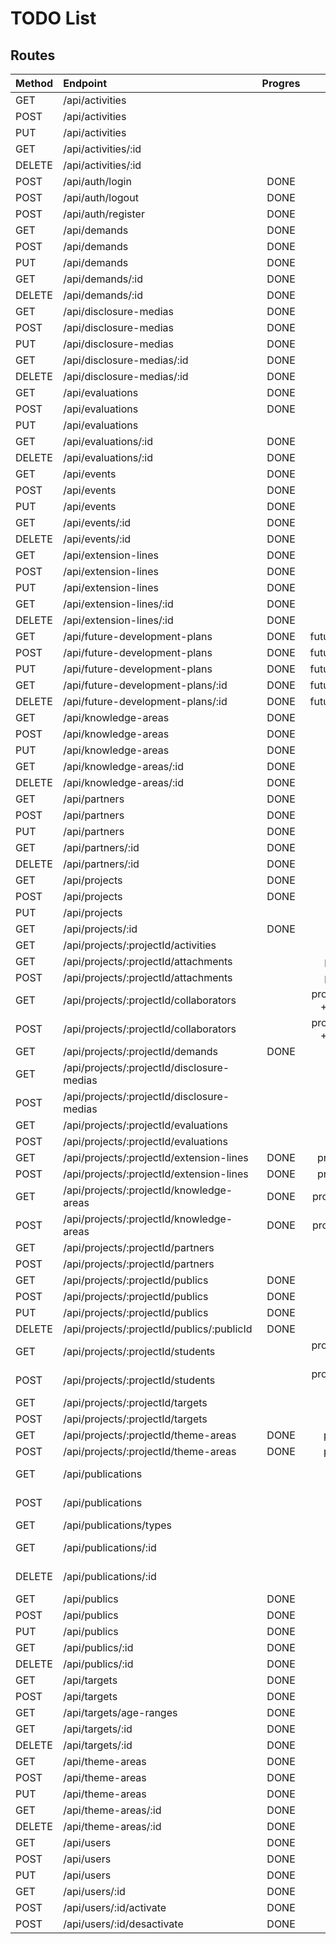 # TODO List

## Routes

| Method           | Endpoint                                   | Progres     | Table                                           |
|:-----------------|:-------------------------------------------|:-----------:|:-----------------------------------------------:|
| GET              | /api/activities                            |             | ativities                                       |
| POST             | /api/activities                            |             | ativities                                       |
| PUT              | /api/activities                            |             | ativities                                       |
| GET              | /api/activities/:id                        |             | ativities                                       |
| DELETE           | /api/activities/:id                        |             | ativities                                       |
| POST             | /api/auth/login                            | DONE        |                                                 |
| POST             | /api/auth/logout                           | DONE        |                                                 |
| POST             | /api/auth/register                         | DONE        |                                                 |
| GET              | /api/demands                               | DONE        | demands                                         |
| POST             | /api/demands                               | DONE        | demands                                         |
| PUT              | /api/demands                               | DONE        | demands                                         |
| GET              | /api/demands/:id                           | DONE        | demands                                         |
| DELETE           | /api/demands/:id                           | DONE        | demands                                         |
| GET              | /api/disclosure-medias                     | DONE        | disclosure-medias                               |
| POST             | /api/disclosure-medias                     | DONE        | disclosure-medias                               |
| PUT              | /api/disclosure-medias                     | DONE        | disclosure-medias                               |
| GET              | /api/disclosure-medias/:id                 | DONE        | disclosure-medias                               |
| DELETE           | /api/disclosure-medias/:id                 | DONE        | disclosure-medias                               |
| GET              | /api/evaluations                           | DONE        | evaluations                                     |
| POST             | /api/evaluations                           | DONE        | evaluations                                     |
| PUT              | /api/evaluations                           |             | evaluations                                     |
| GET              | /api/evaluations/:id                       | DONE        | evaluations                                     |
| DELETE           | /api/evaluations/:id                       | DONE        | evaluations                                     |
| GET              | /api/events                                | DONE        | events                                          |
| POST             | /api/events                                | DONE        | events                                          |
| PUT              | /api/events                                | DONE        | events                                          |
| GET              | /api/events/:id                            | DONE        | events                                          |
| DELETE           | /api/events/:id                            | DONE        | events                                          |
| GET              | /api/extension-lines                       | DONE        | extension_lines                                 |
| POST             | /api/extension-lines                       | DONE        | extension_lines                                 |
| PUT              | /api/extension-lines                       | DONE        | extension_lines                                 |
| GET              | /api/extension-lines/:id                   | DONE        | extension_lines                                 |
| DELETE           | /api/extension-lines/:id                   | DONE        | extension_lines                                 |
| GET              | /api/future-development-plans              | DONE        | future_development_plans                        |
| POST             | /api/future-development-plans              | DONE        | future_development_plans                        |
| PUT              | /api/future-development-plans              | DONE        | future_development_plans                        |
| GET              | /api/future-development-plans/:id          | DONE        | future_development_plans                        |
| DELETE           | /api/future-development-plans/:id          | DONE        | future_development_plans                        |
| GET              | /api/knowledge-areas                       | DONE        | knowledge_areas                                 |
| POST             | /api/knowledge-areas                       | DONE        | knowledge_areas                                 |
| PUT              | /api/knowledge-areas                       | DONE        | knowledge_areas                                 |
| GET              | /api/knowledge-areas/:id                   | DONE        | knowledge_areas                                 |
| DELETE           | /api/knowledge-areas/:id                   | DONE        | knowledge_areas                                 |
| GET              | /api/partners                              | DONE        | partners                                        |
| POST             | /api/partners                              | DONE        | partners                                        |
| PUT              | /api/partners                              | DONE        | partners                                        |
| GET              | /api/partners/:id                          | DONE        | partners                                        |
| DELETE           | /api/partners/:id                          | DONE        | partners                                        |
| GET              | /api/projects                              | DONE        | projects                                        |
| POST             | /api/projects                              | DONE        | projects                                        |
| PUT              | /api/projects                              |             | projects                                        |
| GET              | /api/projects/:id                          | DONE        | projects                                        |
| GET              | /api/projects/:projectId/activities        |             | project_activities                              |
| GET              | /api/projects/:projectId/attachments       |             | project_attachments                             |
| POST             | /api/projects/:projectId/attachments       |             | project_attachments                             |
| GET              | /api/projects/:projectId/collaborators     |             | project_human_resources + user + collaborators  |
| POST             | /api/projects/:projectId/collaborators     |             | project_human_resources + user + collaborators  |
| GET              | /api/projects/:projectId/demands           | DONE        | demands                                         |
| GET              | /api/projects/:projectId/disclosure-medias |             | disclosure_medias                               |
| POST             | /api/projects/:projectId/disclosure-medias |             | disclosure_medias                               |
| GET              | /api/projects/:projectId/evaluations       |             | evaluations                                     |
| POST             | /api/projects/:projectId/evaluations       |             | evaluations                                     |
| GET              | /api/projects/:projectId/extension-lines   | DONE        | project_extension_lines                         |
| POST             | /api/projects/:projectId/extension-lines   | DONE        | project_extension_lines                         |
| GET              | /api/projects/:projectId/knowledge-areas   | DONE        | project_knowledge_areas                         |
| POST             | /api/projects/:projectId/knowledge-areas   | DONE        | project_knowledge_areas                         |
| GET              | /api/projects/:projectId/partners          |             | partners                                        |
| POST             | /api/projects/:projectId/partners          |             | partners                                        |
| GET              | /api/projects/:projectId/publics           | DONE        | project_publics                                 |
| POST             | /api/projects/:projectId/publics           | DONE        | project_publics                                 |
| PUT              | /api/projects/:projectId/publics           | DONE        | project_publics                                 |
| DELETE           | /api/projects/:projectId/publics/:publicId | DONE        | project_publics                                 |
| GET              | /api/projects/:projectId/students          |             | project_human_resources + user + students       |
| POST             | /api/projects/:projectId/students          |             | project_human_resources + user + students       |
| GET              | /api/projects/:projectId/targets           |             | targets                                         |
| POST             | /api/projects/:projectId/targets           |             | targets                                         |
| GET              | /api/projects/:projectId/theme-areas       | DONE        | project_theme_areas                             |
| POST             | /api/projects/:projectId/theme-areas       | DONE        | project_theme_areas                             |
| GET              | /api/publications                          |             | publications + attachments                      |
| POST             | /api/publications                          |             | publications + attachments                      |
| GET              | /api/publications/types                    |             | publications                                    |
| GET              | /api/publications/:id                      |             | publications + attachments                      |
| DELETE           | /api/publications/:id                      |             | publications + attachments                      |
| GET              | /api/publics                               | DONE        | publics                                         |
| POST             | /api/publics                               | DONE        | publics                                         |
| PUT              | /api/publics                               | DONE        | publics                                         |
| GET              | /api/publics/:id                           | DONE        | publics                                         |
| DELETE           | /api/publics/:id                           | DONE        | publics                                         |
| GET              | /api/targets                               | DONE        | targets                                         |
| POST             | /api/targets                               | DONE        | targets                                         |
| GET              | /api/targets/age-ranges                    | DONE        | targets                                         |
| GET              | /api/targets/:id                           | DONE        | targets                                         |
| DELETE           | /api/targets/:id                           | DONE        | targets                                         |
| GET              | /api/theme-areas                           | DONE        | theme_areas                                     |
| POST             | /api/theme-areas                           | DONE        | theme_areas                                     |
| PUT              | /api/theme-areas                           | DONE        | theme_areas                                     |
| GET              | /api/theme-areas/:id                       | DONE        | theme_areas                                     |
| DELETE           | /api/theme-areas/:id                       | DONE        | theme_areas                                     |
| GET              | /api/users                                 | DONE        | users                                           |
| POST             | /api/users                                 | DONE        | users                                           |
| PUT              | /api/users                                 | DONE        | users                                           |
| GET              | /api/users/:id                             | DONE        | users                                           |
| POST             | /api/users/:id/activate                    | DONE        | users                                           |
| POST             | /api/users/:id/desactivate                 | DONE        | users                                           |
